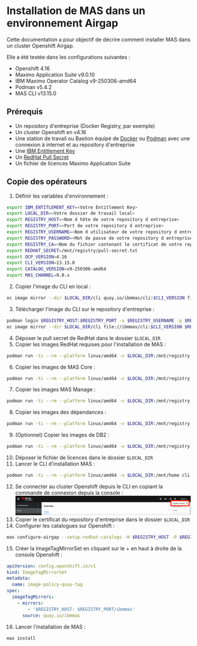 # Installation de MAS dans un environnement Airgap

Cette documentation a pour objectif de décrire comment installer MAS dans un cluster Openshift Airgap.

Elle a été testée dans les configurations suivantes :
- Openshift 4.16
- Maximo Application Suite v9.0.10
- IBM Maximo Operator Catalog v9-250306-amd64
- Podman v5.4.2
- MAS CLI v13.15.0

## Prérequis
- Un repository d'entreprise (Docker Registry, par exemple)
- Un cluster Openshift en v4.16
- Une station de travail ou Bastion équipé de [Docker](https://www.docker.com/products/docker-desktop/) ou [Podman](https://podman-desktop.io/) avec une connexion à internet et au repository d'entreprise
- Une [IBM Entitlement Key](https://myibm.ibm.com/products-services/containerlibrary)
- Un [RedHat Pull Secret](https://console.redhat.com/openshift/install/pull-secret)
- Un fichier de licences Maximo Application Suite

## Copie des opérateurs
1. Définir les variables d'environnement :
```bash
export IBM_ENTITLEMENT_KEY=<Votre Entitlement Key>
export LOCAL_DIR=<Votre dossier de travail local>
export REGISTRY_HOST=<Nom d hôte de votre repository d entreprise>
export REGISTRY_PORT=<Port de votre repository d entreprise>
export REGISTRY_USERNAME=<Nom d utilisateur de votre repository d entreprise>
export REGISTRY_PASSWORD=<Mot de passe de votre repository d entreprise>
export REGISTRY_CA=<Nom du fichier contenant le certificat de votre repository d entreprise>
export REDHAT_SECRET=/mnt/registry/pull-secret.txt
export OCP_VERSION=4.16
export CLI_VERSION=13.15.0
export CATALOG_VERSION=v9-250306-amd64
export MAS_CHANNEL=9.0.x
```
2. Copier l'image du CLI en local :
```bash
oc image mirror --dir $LOCAL_DIR/cli quay.io/ibmmas/cli:$CLI_VERSION file://ibmmas/cli:$CLI_VERSION
```
3. Télécharger l'image du CLI sur le repository d'entreprise :
```bash
podman login $REGISTRY_HOST:$REGISTRY_PORT -u $REGISTRY_USERNAME -p $REGISTRY_PASSWORD
oc image mirror --dir $LOCAL_DIR/cli file://ibmmas/cli:$CLI_VERSION $REGISTRY_HOST:$REGISTRY_PORT/ibmmas/cli:$CLI_VERSION
```
4. Déposer le pull secret de RedHat dans le dossier `$LOCAL_DIR`
5. Copier les images RedHat requises pour l'installation de MAS :
```bash
podman run -ti --rm --platform linux/amd64 -v $LOCAL_DIR:/mnt/registry quay.io/ibmmas/cli:$CLI_VERSION mas mirror-redhat-images --mode direct --dir /mnt/registry/redhat -H $REGISTRY_HOST -P $REGISTRY_PORT -u $REGISTRY_USERNAME -p $REGISTRY_PASSWORD --pullsecret $REDHAT_SECRET --mirror-operators --release $OCP_VERSION --no-confirm
```
6. Copier les images de MAS Core :
```bash
podman run -ti --rm --platform linux/amd64 -v $LOCAL_DIR:/mnt/registry quay.io/ibmmas/cli:$CLI_VERSION mas mirror-images -m direct -d /mnt/registry/core -H $REGISTRY_HOST -P $REGISTRY_PORT -u $REGISTRY_USERNAME -p $REGISTRY_PASSWORD -c $CATALOG_VERSION -C $MAS_CHANNEL --mirror-catalog --mirror-core --ibm-entitlement $IBM_ENTITLEMENT_KEY
```
7. Copier les images MAS Manage :
```bash
podman run -ti --rm --platform linux/amd64 -v $LOCAL_DIR:/mnt/registry quay.io/ibmmas/cli:$CLI_VERSION mas mirror-images -m direct -d /mnt/registry/apps -H $REGISTRY_HOST -P $REGISTRY_PORT -u $REGISTRY_USERNAME -p $REGISTRY_PASSWORD -c $CATALOG_VERSION -C $MAS_CHANNEL --mirror-manage --ibm-entitlement $IBM_ENTITLEMENT_KEY
```
8. Copier les images des dépendances :
```bash
podman run -ti --rm --platform linux/amd64 -v $LOCAL_DIR:/mnt/registry quay.io/ibmmas/cli:$CLI_VERSION mas mirror-images -m direct -d /mnt/registry/others -H $REGISTRY_HOST -P $REGISTRY_PORT -u $REGISTRY_USERNAME -p $REGISTRY_PASSWORD -c $CATALOG_VERSION -C $MAS_CHANNEL --mirror-mongo --mirror-tsm --mirror-sls --mirror-cfs --ibm-entitlement $IBM_ENTITLEMENT_KEY 
```
9. (Optionnel) Copier les images de DB2 :
```bash
podman run -ti --rm --platform linux/amd64 -v $LOCAL_DIR:/mnt/registry quay.io/ibmmas/cli:$CLI_VERSION mas mirror-images -m direct -d /mnt/registry/others -H $REGISTRY_HOST -P $REGISTRY_PORT -u $REGISTRY_USERNAME -p $REGISTRY_PASSWORD -c $CATALOG_VERSION -C $MAS_CHANNEL --mirror-db2 --ibm-entitlement $IBM_ENTITLEMENT_KEY
```
10. Déposer le fichier de licences dans le dossier `$LOCAL_DIR`
11. Lancer le CLI d'installation MAS :
```bash
podman run -ti --rm --platform linux/amd64 -v $LOCAL_DIR:/mnt/home cli:$CLI_VERSION
```
12.	Se connecter au cluster Openshift depuis le CLI en copiant la commande de connexion depuis la console :
![login_cmd.png](img/login_cmd.png)
13. Copier le certificat du repository d'entreprise dans le dossier `$LOCAL_DIR`
14. Configurer les catalogues sur Openshift :
```bash
mas configure-airgap --setup-redhat-catalogs -H $REGISTRY_HOST -P $REGISTRY_PORT -u $REGISTRY_USERNAME -p $REGISTRY_PASSWORD --ca-file /mnt/home/$REGISTRY_CA --no-confirm
```
15. Créer la ImageTagMirrorSet en cliquant sur le + en haut à droite de la console Openshift :
```YAML
apiVersion: config.openshift.io/v1
kind: ImageTagMirrorSet
metadata:
  name: image-policy-quay-tag
spec:
  imageTagMirrors:
    - mirrors:
        - '$REGISTRY_HOST: $REGISTRY_PORT/ibmmas'
      source: quay.io/ibmmas
```
16. Lancer l'installation de MAS :
```bash
mas install
```